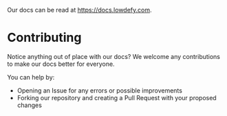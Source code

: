 
Our docs can be read at https://docs.lowdefy.com.

# Contributing

Notice anything out of place with our docs? We welcome any contributions to make our docs better for everyone.

You can help by:
- Opening an Issue for any errors or possible improvements
- Forking our repository and creating a Pull Request with your proposed changes